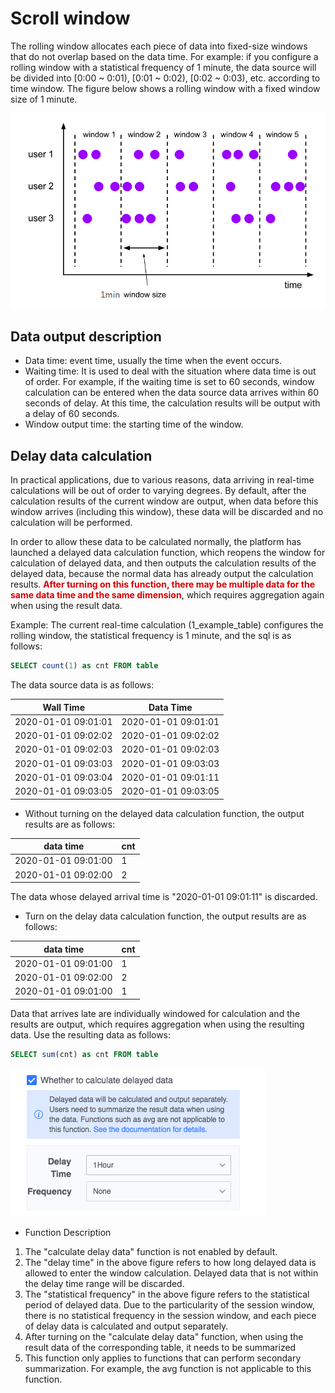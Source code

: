 # Scroll window


The rolling window allocates each piece of data into fixed-size windows that do not overlap based on the data time. For example: if you configure a rolling window with a statistical frequency of 1 minute, the data source will be divided into [0:00 ~ 0:01), [0:01 ~ 0:02), [0:02 ~ 0:03), etc. according to time window. The figure below shows a rolling window with a fixed window size of 1 minute.

![](../../../../assets/dataflow/stream-processing/scrolling-window.png)

## Data output description

  - Data time: event time, usually the time when the event occurs.
  - Waiting time: It is used to deal with the situation where data time is out of order. For example, if the waiting time is set to 60 seconds, window calculation can be entered when the data source data arrives within 60 seconds of delay. At this time, the calculation results will be output with a delay of 60 seconds.
  - Window output time: the starting time of the window.

## Delay data calculation

In practical applications, due to various reasons, data arriving in real-time calculations will be out of order to varying degrees. By default, after the calculation results of the current window are output, when data before this window arrives (including this window), these data will be discarded and no calculation will be performed.

In order to allow these data to be calculated normally, the platform has launched a delayed data calculation function, which reopens the window for calculation of delayed data, and then outputs the calculation results of the delayed data, because the normal data has already output the calculation results. <font color="#dd0000">**After turning on this function, there may be multiple data for the same data time and the same dimension**</font>, which requires aggregation again when using the result data.

Example: The current real-time calculation (1_example_table) configures the rolling window, the statistical frequency is 1 minute, and the sql is as follows:
```sql
SELECT count(1) as cnt FROM table
```
The data source data is as follows:

| Wall Time | Data Time |
| ------------------ | ------------------ |
| 2020-01-01 09:01:01 | 2020-01-01 09:01:01 |
| 2020-01-01 09:02:02 | 2020-01-01 09:02:02 |
| 2020-01-01 09:02:03 | 2020-01-01 09:02:03 |
| 2020-01-01 09:03:03 | 2020-01-01 09:03:03 |
| 2020-01-01 09:03:04 | 2020-01-01 09:01:11 |
| 2020-01-01 09:03:05 | 2020-01-01 09:03:05 |


- Without turning on the delayed data calculation function, the output results are as follows:

| data time | cnt |
| ------------------ | --- |
| 2020-01-01 09:01:00 | 1 |
| 2020-01-01 09:02:00 | 2 |

The data whose delayed arrival time is "2020-01-01 09:01:11" is discarded.

- Turn on the delay data calculation function, the output results are as follows:

| data time | cnt |
| ------------------ | --- |
| 2020-01-01 09:01:00 | 1 |
| 2020-01-01 09:02:00 | 2 |
| 2020-01-01 09:01:00 | 1 |

Data that arrives late are individually windowed for calculation and the results are output, which requires aggregation when using the resulting data. Use the resulting data as follows:
```sql
SELECT sum(cnt) as cnt FROM table
```

![](../../../../assets/dataflow/stream-processing/allowed-lateness.png)

- Function Description
1. The "calculate delay data" function is not enabled by default.
2. The "delay time" in the above figure refers to how long delayed data is allowed to enter the window calculation. Delayed data that is not within the delay time range will be discarded.
3. The "statistical frequency" in the above figure refers to the statistical period of delayed data. Due to the particularity of the session window, there is no statistical frequency in the session window, and each piece of delay data is calculated and output separately.
4. After turning on the "calculate delay data" function, when using the result data of the corresponding table, it needs to be summarized
5. This function only applies to functions that can perform secondary summarization. For example, the avg function is not applicable to this function.